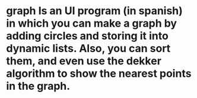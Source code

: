 # graph Is an UI program (in spanish) in which you can make a graph by adding circles and storing it into dynamic lists. Also, you can sort them, and even use the dekker algorithm to show the nearest points in the graph.
